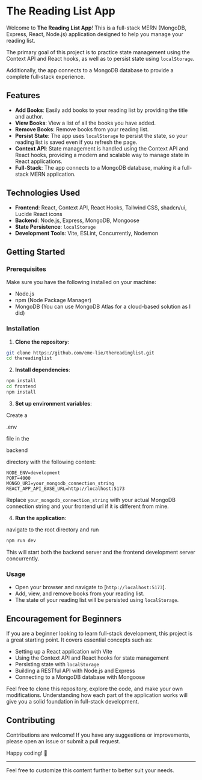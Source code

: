# The Reading List App

Welcome to **The Reading List App**! This is a full-stack MERN (MongoDB, Express, React, Node.js) application designed to help you manage your reading list. 

The primary goal of this project is to practice state management using the Context API and React hooks, as well as to persist state using `localStorage`. 

Additionally, the app connects to a MongoDB database to provide a complete full-stack experience.

## Features

- **Add Books**: Easily add books to your reading list by providing the title and author.
- **View Books**: View a list of all the books you have added.
- **Remove Books**: Remove books from your reading list.
- **Persist State**: The app uses `localStorage` to persist the state, so your reading list is saved even if you refresh the page.
- **Context API**: State management is handled using the Context API and React hooks, providing a modern and scalable way to manage state in React applications.
- **Full-Stack**: The app connects to a MongoDB database, making it a full-stack MERN application.

## Technologies Used

- **Frontend**: React, Context API, React Hooks, Tailwind CSS, shadcn/ui, Lucide React icons
- **Backend**: Node.js, Express, MongoDB, Mongoose
- **State Persistence**: `localStorage`
- **Development Tools**: Vite, ESLint, Concurrently, Nodemon

## Getting Started

### Prerequisites

Make sure you have the following installed on your machine:

- Node.js
- npm (Node Package Manager)
- MongoDB (You can use MongoDB Atlas for a cloud-based solution as I did)

### Installation

1. **Clone the repository**:

```sh
git clone https://github.com/eme-lie/thereadinglist.git
cd thereadinglist
```

2. **Install dependencies**:

```sh
npm install
cd frontend
npm install
```

3. **Set up environment variables**:

Create a 

.env

 file in the 

backend

 directory with the following content:

```env
NODE_ENV=development
PORT=4000
MONGO_URI=your_mongodb_connection_string
REACT_APP_API_BASE_URL=http://localhost:5173
```

Replace `your_mongodb_connection_string` with your actual MongoDB connection string and your frontend url if it is different from mine.

4. **Run the application**:

navigate to the root directory and run 

```sh
npm run dev
```

This will start both the backend server and the frontend development server concurrently.

### Usage

- Open your browser and navigate to [`http://localhost:5173`].
- Add, view, and remove books from your reading list.
- The state of your reading list will be persisted using `localStorage`.

## Encouragement for Beginners

If you are a beginner looking to learn full-stack development, this project is a great starting point. It covers essential concepts such as:

- Setting up a React application with Vite
- Using the Context API and React hooks for state management
- Persisting state with `localStorage`
- Building a RESTful API with Node.js and Express
- Connecting to a MongoDB database with Mongoose

Feel free to clone this repository, explore the code, and make your own modifications. Understanding how each part of the application works will give you a solid foundation in full-stack development.

## Contributing

Contributions are welcome! If you have any suggestions or improvements, please open an issue or submit a pull request.

Happy coding! 🚀

---

Feel free to customize this content further to better suit your needs.
